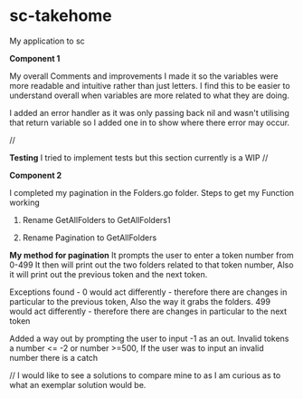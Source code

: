 # sc-takehome
My application to sc

**Component 1**

My overall Comments and improvements
I made it so the variables were more readable and intuitive rather than just letters. 
I find this to be easier to understand overall when variables are more related to what they are doing.

I added an error handler as it was only passing back nil and wasn't utilising that return variable so I added one in to show where there error may occur.

//

**Testing**
I tried to implement tests but this section currently is a WIP
//

**Component 2**

I completed my pagination in the Folders.go folder.
Steps to get my Function working

1. Rename GetAllFolders to GetAllFolders1

2. Rename Pagination to GetAllFolders

**My method for pagination**
It prompts the user to enter a token number from 0-499
It then will print out the two folders related to that token number, Also it will print out the previous token and the next token.

Exceptions found -
0 would act differently - therefore there are changes in particular to the previous token, Also the way it grabs the folders.
499 would act differently - therefore there are changes in particular to the next token

Added a way out by prompting the user to input -1 as an out. 
Invalid tokens a number <= -2 or number >=500, If the user was to input an invalid number there is a catch 

//
I would like to see a solutions to compare mine to as I am curious as to what an exemplar solution would be.
